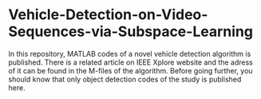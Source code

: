 # Vehicle-Detection-on-Video-Sequences-via-Subspace-Learning
In this repository, MATLAB codes of a novel vehicle detection algorithm is published. There is a related article on IEEE Xplore website and the adress of it can be found in the M-files of the algorithm. 
Before going further, you should know that only object detection codes of the study is published here.
